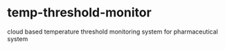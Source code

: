 # temp-threshold-monitor
cloud based temperature threshold monitoring system for pharmaceutical system
